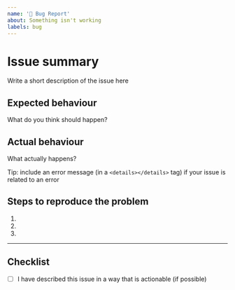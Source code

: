 ```yaml
---
name: '🐛 Bug Report'
about: Something isn't working
labels: bug
---
```


# Issue summary

Write a short description of the issue here

## Expected behaviour

What do you think should happen?

## Actual behaviour

What actually happens?

Tip: include an error message (in a `<details></details>` tag) if your issue is related to an error

## Steps to reproduce the problem

1.
2.
3.

---

## Checklist

- [ ] I have described this issue in a way that is actionable (if possible)
